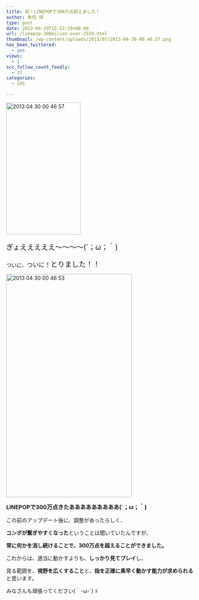 ```yaml
---
title: 祝！LINEPOPで300万点超えました！
author: 魚住 惇
type: post
date: 2013-04-29T15:52:19+00:00
url: /linepop-300milion-over-2559.html
thumbnail: /wp-content/uploads/2013/07/2013-04-30-00.46.57.png
has_been_twittered:
  - yes
views:
  - 1
scc_follow_count_feedly:
  - 37
categories:
  - iOS

---
```

<img decoding="async" loading="lazy" title="2013-04-30 00.46.57.png" src="/wp-content/uploads/2013/04/2013-04-30-00.46.57.png" alt="2013 04 30 00 46 57" width="200" height="355" border="0" />

<!--more-->

<p style="font-size: 19px;">
  ぎょえええええ〜〜〜〜(´；ω；｀)
</p>

ついに、<span style="font-size: 16px;">ついに！</span><span style="font-size: 19px;">とりました！！</span></p> 

<img decoding="async" loading="lazy" title="2013-04-30 00.46.53.png" src="/wp-content/uploads/2013/04/2013-04-30-00.46.53.png" alt="2013 04 30 00 46 53" width="338" height="600" border="0" /> 

<p style="font-size: 15px;">
  <b>LINEPOPで300万点きたあああああああああ(´；ω；｀)</b>
</p></p> 

この前のアップデート後に、調整があったらしく、

**コンボが繋ぎやすくなった**ということは聞いていたんですが、

**常に何かを消し続けることで、300万点を超えることができました。**</p> 

これからは、適当に動かすよりも、**しっかり見てプレイ**し、

見る範囲を、**視野を広くすること**と、**指を正確に素早く動かす能力が求められる**と思います。</p> 

みなさんも頑張ってください(｀･ω･´)ゞ
